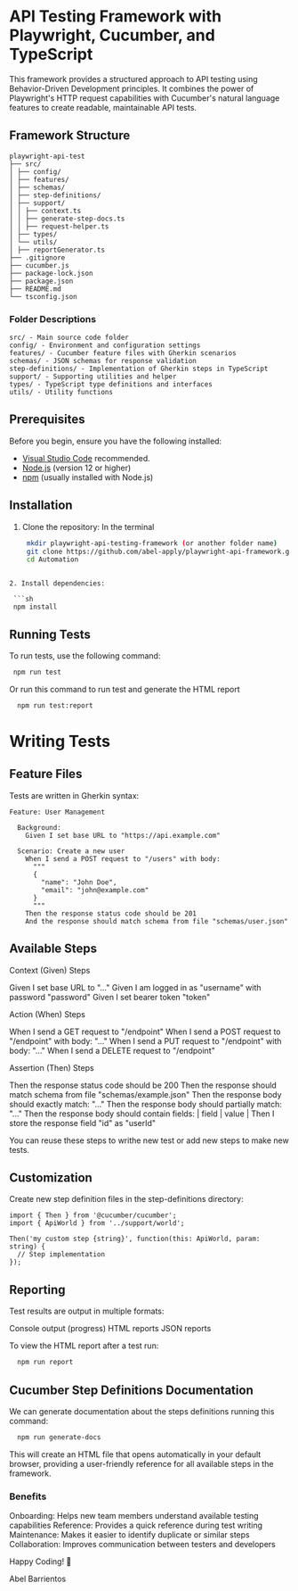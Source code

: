 # API Testing Framework with Playwright, Cucumber, and TypeScript

This framework provides a structured approach to API testing using Behavior-Driven Development principles. It combines the power of Playwright's HTTP request capabilities with Cucumber's natural language features to create readable, maintainable API tests.

## Framework Structure

```
playwright-api-test
├── src/
│ ├── config/
│ ├── features/
│ ├── schemas/
│ ├── step-definitions/
│ ├── support/
│ │ ├── context.ts
│ │ ├── generate-step-docs.ts
│ │ ├── request-helper.ts
│ ├── types/
│ └── utils/
│ ├── reportGenerator.ts
├── .gitignore
├── cucumber.js
├── package-lock.json
├── package.json
├── README.md
└── tsconfig.json
```

### Folder Descriptions

```
src/ - Main source code folder
config/ - Environment and configuration settings
features/ - Cucumber feature files with Gherkin scenarios
schemas/ - JSON schemas for response validation
step-definitions/ - Implementation of Gherkin steps in TypeScript
support/ - Supporting utilities and helper
types/ - TypeScript type definitions and interfaces
utils/ - Utility functions
```

## Prerequisites

Before you begin, ensure you have the following installed:

- [Visual Studio Code](https://code.visualstudio.com/) recommended.
- [Node.js](https://nodejs.org/) (version 12 or higher)
- [npm](https://www.npmjs.com/) (usually installed with Node.js)

## Installation

1. Clone the repository:
   In the terminal
   ```sh
    mkdir playwright-api-testing-framework (or another folder name)
    git clone https://github.com/abel-apply/playwright-api-framework.git
    cd Automation
   ```

````

2. Install dependencies:

 ```sh
 npm install
````

## Running Tests

To run tests, use the following command:

```sh
 npm run test
```

Or run this command to run test and generate the HTML report

```sh
  npm run test:report
```

# Writing Tests

## Feature Files

Tests are written in Gherkin syntax:

```
Feature: User Management

  Background:
    Given I set base URL to "https://api.example.com"

  Scenario: Create a new user
    When I send a POST request to "/users" with body:
      """
      {
        "name": "John Doe",
        "email": "john@example.com"
      }
      """
    Then the response status code should be 201
    And the response should match schema from file "schemas/user.json"
```

## Available Steps

Context (Given) Steps

Given I set base URL to "..."
Given I am logged in as "username" with password "password"
Given I set bearer token "token"

Action (When) Steps

When I send a GET request to "/endpoint"
When I send a POST request to "/endpoint" with body: "..."
When I send a PUT request to "/endpoint" with body: "..."
When I send a DELETE request to "/endpoint"

Assertion (Then) Steps

Then the response status code should be 200
Then the response should match schema from file "schemas/example.json"
Then the response body should exactly match: "..."
Then the response body should partially match: "..."
Then the response body should contain fields: | field | value |
Then I store the response field "id" as "userId"

You can reuse these steps to writhe new test or add new steps to make new tests.

## Customization

Create new step definition files in the step-definitions directory:

```
import { Then } from '@cucumber/cucumber';
import { ApiWorld } from '../support/world';

Then('my custom step {string}', function(this: ApiWorld, param: string) {
  // Step implementation
});
```

## Reporting

Test results are output in multiple formats:

Console output (progress)
HTML reports
JSON reports

To view the HTML report after a test run:

```bash
  npm run report
```

## Cucumber Step Definitions Documentation

We can generate documentation about the steps definitions running this command:

```bash
  npm run generate-docs
```

This will create an HTML file that opens automatically in your default browser, providing a user-friendly reference for all available steps in the framework.

### Benefits

Onboarding: Helps new team members understand available testing capabilities
Reference: Provides a quick reference during test writing
Maintenance: Makes it easier to identify duplicate or similar steps
Collaboration: Improves communication between testers and developers

Happy Coding! 🚀

Abel Barrientos

